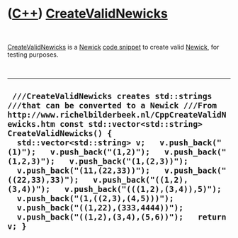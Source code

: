 



 

 

 

 

 

([C++](Cpp.htm)) [CreateValidNewicks](CppCreateValidNewicks.htm)
================================================================

 

[CreateValidNewicks](CppCreateValidNewicks.htm) is a
[Newick](CppNewick.htm) [code snippet](CppCodeSnippets.htm) to create
valid [Newick](CppNewick.htm), for testing purposes.

 

  -------------------------------------------------------------------------------------------------------------------------------------------------------------------------------------------------------------------------------------------------------------------------------------------------------------------------------------------------------------------------------------------------------------------------------------------------------------------------------------------------------------------------------------------------------------------------------------------------------------
  ` ///CreateValidNewicks creates std::strings ///that can be converted to a Newick ///From http://www.richelbilderbeek.nl/CppCreateValidNewicks.htm const std::vector<std::string> CreateValidNewicks() {   std::vector<std::string> v;   v.push_back("(1)");   v.push_back("(1,2)");   v.push_back("(1,2,3)");   v.push_back("(1,(2,3))");   v.push_back("(11,(22,33))");   v.push_back("((22,33),33)");   v.push_back("((1,2),(3,4))");   v.push_back("(((1,2),(3,4)),5)");   v.push_back("(1,((2,3),(4,5)))");   v.push_back("((1,22),(333,4444))");   v.push_back("((1,2),(3,4),(5,6))");   return v; }`
  -------------------------------------------------------------------------------------------------------------------------------------------------------------------------------------------------------------------------------------------------------------------------------------------------------------------------------------------------------------------------------------------------------------------------------------------------------------------------------------------------------------------------------------------------------------------------------------------------------------

 

 

 

 

 





 



